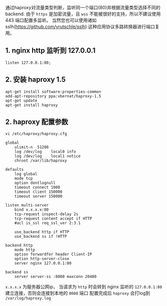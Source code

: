 通过haproxy对流量类型判断，监听同一个端口(80)并根据流量类型选择不同的backend. 由于 `https` 是加密流量，且 `wss` 不能被很好的支持，所以不建议使用 443 端口配置多监听。
当然您也可以使用诸如 sslh(https://github.com/yrutschle/sslh) 这种应用协议多路转换器进行端口复用。
## 1\. nginx http 监听到 127.0.0.1

```shell
listen 127.0.0.1:80;
```

## 2\. 安装 haproxy 1.5

```shell
apt-get install software-properties-common
add-apt-repository ppa:vbernat/haproxy-1.5
apt-get update
apt-get install haproxy
```

## 2\. haproxy 配置参数

`vi /etc/haproxy/haproxy.cfg`

```shell
global
    ulimit-n  51200
    log /dev/log    local0 info
    log /dev/log    local1 notice
    chroot /var/lib/haproxy

defaults 
    log global 
    mode tcp
    option dontlognull
    timeout connect 1000 
    timeout client 150000
    timeout server 150000

listen multi-server
    bind x.x.x.x:80
    tcp-request inspect-delay 2s 
    tcp-request content accept if HTTP 
    #acl is_ssl req_ssl_ver 2:3.1

    use_backend http if HTTP 
    use_backend ss if !HTTP

backend http 
    mode http
    option forwardfor header Client-IP 
    option http-server-close 
    server nginx 127.0.0.1:80

backend ss 
    server server-ss :8080 maxconn 20480
```

`x.x.x.x` 为服务器公网ip， 当请求为 `http` 时会转到 nginx 监听的 `127.0.0.1:80` 建立连接，否则会连接到本地的 `8080` 端口
配置完成后 `haproxy` 会打log到 `/var/log/haproxy.log`

